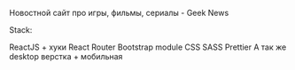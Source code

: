 Новостной сайт про игры, фильмы, сериалы - Geek News

Stack:

ReactJS + хуки
React Router
Bootstrap
module CSS
SASS
Prettier
А так же desktop верстка + мобильная
